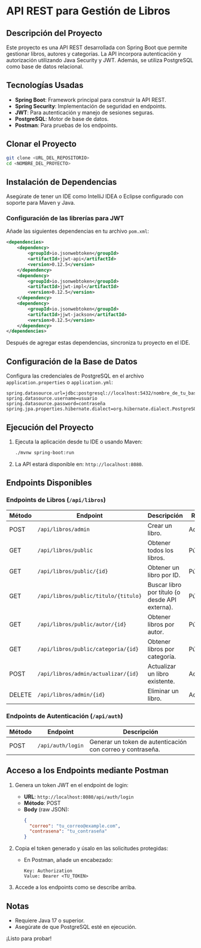 # API REST para Gestión de Libros

## Descripción del Proyecto

Este proyecto es una API REST desarrollada con Spring Boot que permite gestionar libros, autores y categorías. La API incorpora autenticación y autorización utilizando Java Security y JWT. Además, se utiliza PostgreSQL como base de datos relacional.

## Tecnologías Usadas

- **Spring Boot**: Framework principal para construir la API REST.
- **Spring Security**: Implementación de seguridad en endpoints.
- **JWT**: Para autenticación y manejo de sesiones seguras.
- **PostgreSQL**: Motor de base de datos.
- **Postman**: Para pruebas de los endpoints.

## Clonar el Proyecto

```bash
git clone <URL_DEL_REPOSITORIO>
cd <NOMBRE_DEL_PROYECTO>
```

## Instalación de Dependencias

Asegúrate de tener un IDE como IntelliJ IDEA o Eclipse configurado con soporte para Maven y Java.

### Configuración de las librerías para JWT

Añade las siguientes dependencias en tu archivo `pom.xml`:

```xml
<dependencies>
    <dependency>
        <groupId>io.jsonwebtoken</groupId>
        <artifactId>jjwt-api</artifactId>
        <version>0.12.5</version>
    </dependency>
    <dependency>
        <groupId>io.jsonwebtoken</groupId>
        <artifactId>jjwt-impl</artifactId>
        <version>0.12.5</version>
    </dependency>
    <dependency>
        <groupId>io.jsonwebtoken</groupId>
        <artifactId>jjwt-jackson</artifactId>
        <version>0.12.5</version>
    </dependency>
</dependencies>
```

Después de agregar estas dependencias, sincroniza tu proyecto en el IDE.

## Configuración de la Base de Datos

Configura las credenciales de PostgreSQL en el archivo `application.properties` o `application.yml`:

```properties
spring.datasource.url=jdbc:postgresql://localhost:5432/nombre_de_tu_base
spring.datasource.username=usuario
spring.datasource.password=contraseña
spring.jpa.properties.hibernate.dialect=org.hibernate.dialect.PostgreSQLDialect
```

## Ejecución del Proyecto

1. Ejecuta la aplicación desde tu IDE o usando Maven:

   ```bash
   ./mvnw spring-boot:run
   ```

2. La API estará disponible en: `http://localhost:8080`.

## Endpoints Disponibles

### Endpoints de Libros (`/api/libros`)

| Método | Endpoint                              | Descripción                                        | Roles      |
|--------|---------------------------------------|----------------------------------------------------|------------|
| POST   | `/api/libros/admin`                   | Crear un libro.                                   | Admin      |
| GET    | `/api/libros/public`                  | Obtener todos los libros.                         | Público    |
| GET    | `/api/libros/public/{id}`             | Obtener un libro por ID.                          | Público    |
| GET    | `/api/libros/public/titulo/{titulo}`  | Buscar libro por título (o desde API externa).    | Público    |
| GET    | `/api/libros/public/autor/{id}`       | Obtener libros por autor.                         | Público    |
| GET    | `/api/libros/public/categoria/{id}`   | Obtener libros por categoría.                     | Público    |
| POST   | `/api/libros/admin/actualizar/{id}`   | Actualizar un libro existente.                    | Admin      |
| DELETE | `/api/libros/admin/{id}`              | Eliminar un libro.                                | Admin      |

### Endpoints de Autenticación (`/api/auth`)

| Método | Endpoint           | Descripción                                   |
|--------|--------------------|-----------------------------------------------|
| POST   | `/api/auth/login`  | Generar un token de autenticación con correo y contraseña. |

## Acceso a los Endpoints mediante Postman

1. Genera un token JWT en el endpoint de login:
   - **URL**: `http://localhost:8080/api/auth/login`
   - **Método**: POST
   - **Body** (raw JSON):
     ```json
     {
       "correo": "tu_correo@example.com",
       "contrasena": "tu_contraseña"
     }
     ```

2. Copia el token generado y úsalo en las solicitudes protegidas:
   - En Postman, añade un encabezado:
     ```
     Key: Authorization
     Value: Bearer <TU_TOKEN>
     ```

3. Accede a los endpoints como se describe arriba.

## Notas

- Requiere Java 17 o superior.
- Asegúrate de que PostgreSQL esté en ejecución.

¡Listo para probar!
